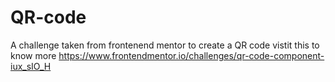 # QR-code
A challenge taken from frontenend mentor to create a QR code vistit this to know more https://www.frontendmentor.io/challenges/qr-code-component-iux_sIO_H
